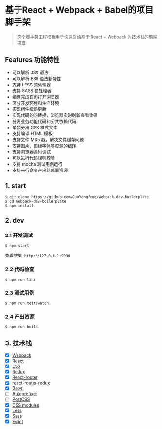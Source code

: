 # 基于React + Webpack + Babel的项目脚手架

> 这个脚手架工程模板用于快速启动基于 React + Webpack 为技术栈的前端项目

## Features 功能特性

- 可以解析 JSX 语法
- 可以解析 ES6 语法新特性
- 支持 LESS 预处理器
- 支持 SASS 预处理器
- 编译完成自动打开浏览器
- 区分开发环境和生产环境
- 实现组件级热更新
- 实现代码的热替换，浏览器实时刷新查看效果
- 分离业务功能代码和公共依赖代码
- 单独分离 CSS 样式文件
- 支持编译 HTML 模板
- 支持文件 MD5 戳，解决文件缓存问题
- 支持图片、图标字体等资源的编译
- 支持浏览器源码调试
- 可以进行代码规则校验
- 支持 mocha 测试用例运行
- 支持一行命令产出待部署资源

## 1. start

```
$ git clone https://github.com/GuoYongfeng/webpack-dev-boilerplate
$ cd webpack-dev-boilerplate
$ npm install
```
## 2. dev
### 2.1 开发调试
```
$ npm start
```

查看效果` http://127.0.0.1:9090`

### 2.2 代码检查
```
$ npm run lint
```

### 2.3 测试用例
```
$ npm run test:watch
```

### 2.4 产出资源
```
$ npm run build
```

## 3. 技术栈

- [x] [Webpack](https://webpack.github.io)
- [x] [React](https://facebook.github.io/react/)
- [x] [ES6](http://es6.ruanyifeng.com/)
- [x] [Redux](https://github.com/rackt/redux)
- [x] [React-router](https://github.com/rackt/react-router-redux)
- [x] [react-router-redux](https://github.com/reactjs/react-router-redux)
- [x] [Babel](https://babeljs.io/)
- [ ] [Autoprefixer](https://github.com/postcss/autoprefixer)
- [ ] [PostCSS](https://github.com/postcss/postcss)
- [x] [CSS modules](https://github.com/outpunk/postcss-modules)
- [x] [Less](https://github.com/less/less.js)
- [x] [Sass](https://github.com/sass/node-sass)
- [x] [Eslint](https://github.com/eslint/eslint)
